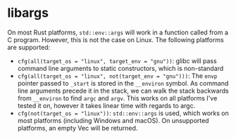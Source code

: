 # libargs
On most Rust platforms, `std::env::args` will work in a function called from a C program. However, this is not the case on Linux. The following platforms are supported:

* `cfg(all(target_os = "linux", target_env = "gnu"))`: glibc will pass command line arguments to static constructors, which is non-standard
* `cfg(all(target_os = "linux", not(target_env = "gnu")))`: The `envp` pointer passed to `_start` is stored in the `__environ` symbol. As command line arguments precede it in the stack, we can walk the stack backwards from `__environ` to find `argc` and `argv`. This works on all platforms I've tested it on, however it takes linear time with regards to argc.
* `cfg(not(target_os = "linux"))`: `std::env::args` is used, which works on most platforms (including Windows and macOS). On unsupported platforms, an empty Vec will be returned.
